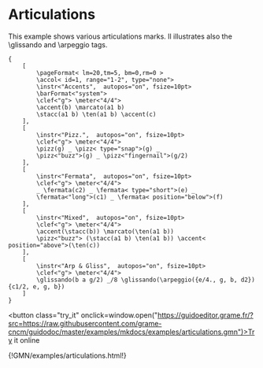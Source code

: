 
# Articulations

This example shows various articulations marks.
Il illustrates also the \glissando and \arpeggio tags.

~~~~~~
{
	[
		\pageFormat< lm=20,tm=5, bm=0,rm=0 >
		\accol< id=1, range="1-2", type="none">	
		\instr<"Accents",  autopos="on", fsize=10pt> 
		\barFormat<"system">
		\clef<"g"> \meter<"4/4">
		\accent(b) \marcato(a1 b)
		\stacc(a1 b) \ten(a1 b) \accent(c)
	],
	[
		\instr<"Pizz.",  autopos="on", fsize=10pt> 
		\clef<"g"> \meter<"4/4">
		\pizz(g) _ \pizz< type="snap">(g) _ 
		\pizz<"buzz">(g) _ \pizz<"fingernail">(g/2) 
	],
	[
		\instr<"Fermata",  autopos="on", fsize=10pt> 
		\clef<"g"> \meter<"4/4">
		_ \fermata(c2) _ \fermata< type="short">(e) _ 
		\fermata<"long">(c1) _ \fermata< position="below">(f)
	],
	[
		\instr<"Mixed",  autopos="on", fsize=10pt> 
		\clef<"g"> \meter<"4/4">
		\accent(\stacc(b)) \marcato(\ten(a1 b))
		\pizz<"buzz"> (\stacc(a1 b) \ten(a1 b)) \accent< position="above">(\ten(c))
	],
	[
		\instr<"Arp & Gliss",  autopos="on", fsize=10pt> 
		\clef<"g"> \meter<"4/4">
		\glissando(b a g/2) _/8 \glissando(\arpeggio({e/4., g, b, d2}) {c1/2, e, g, b})
	]
}
~~~~~~


<button class="try_it" onclick=window.open("https://guidoeditor.grame.fr/?src=https://raw.githubusercontent.com/grame-cncm/guidodoc/master/examples/mkdocs/examples/articulations.gmn")>Try it online</button>

{!GMN/examples/articulations.html!}

